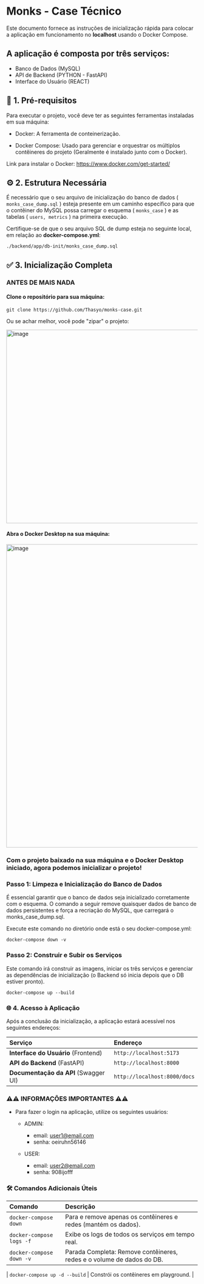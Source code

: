 # Monks - Case Técnico

Este documento fornece as instruções de inicialização rápida para colocar a aplicação em funcionamento no **localhost** usando o Docker Compose.

## A aplicação é composta por três serviços: 

- Banco de Dados (MySQL)
- API de Backend (PYTHON - FastAPI)
- Interface do Usuário (REACT)

## 🚀 1. Pré-requisitos

Para executar o projeto, você deve ter as seguintes ferramentas instaladas em sua máquina:

- Docker: A ferramenta de conteinerização.

- Docker Compose: Usado para gerenciar e orquestrar os múltiplos contêineres do projeto (Geralmente é instalado junto com o Docker).

Link para instalar o Docker: https://www.docker.com/get-started/

## ⚙️ 2. Estrutura Necessária

É necessário que o seu arquivo de inicialização do banco de dados ( <code>monks_case_dump.sql</code> ) esteja presente em um caminho específico para que o contêiner do MySQL possa carregar o esquema ( <code>monks_case</code> ) e as tabelas ( <code>users, metrics</code> ) na primeira execução.

Certifique-se de que o seu arquivo SQL de dump esteja no seguinte local, em relação ao <strong>docker-compose.yml</strong>:

<code>./backend/app/db-init/monks_case_dump.sql</code>

## ✅ 3. Inicialização Completa

### ANTES DE MAIS NADA

#### Clone o repositório para sua máquina:

```
git clone https://github.com/Thasyo/monks-case.git
```

Ou se achar melhor, você pode "zipar" o projeto:

<img width="600" height="508" alt="image" src="https://github.com/user-attachments/assets/d80ee4c8-9c40-48a8-9c83-dbd3db660eaa" />

#### Abra o Docker Desktop na sua máquina:

<img width="600" height="796" alt="image" src="https://github.com/user-attachments/assets/65179b22-fc6c-49f6-ab72-e291206ca99f" />

### Com o projeto baixado na sua máquina e o Docker Desktop iniciado, agora podemos inicializar o projeto!

### Passo 1: Limpeza e Inicialização do Banco de Dados

É essencial garantir que o banco de dados seja inicializado corretamente com o esquema. O comando a seguir remove quaisquer dados de banco de dados persistentes e força a recriação do MySQL, que carregará o monks_case_dump.sql.

Execute este comando no diretório onde está o seu docker-compose.yml:

```
docker-compose down -v
```

### Passo 2: Construir e Subir os Serviços

Este comando irá construir as imagens, iniciar os três serviços e gerenciar as dependências de inicialização (o Backend só inicia depois que o DB estiver pronto).

```
docker-compose up --build
```

### 🌐 4. Acesso à Aplicação

Após a conclusão da inicialização, a aplicação estará acessível nos seguintes endereços:

| Serviço | Endereço |
| :--- | :--- |
| **Interface do Usuário** (Frontend) | `http://localhost:5173` |
| **API do Backend** (FastAPI) | `http://localhost:8000` |
| **Documentação da API** (Swagger UI) | `http://localhost:8000/docs` |

### ⚠️⚠️ INFORMAÇÕES IMPORTANTES ⚠️⚠️

- Para fazer o login na aplicação, utilize os seguintes usuários:

    - ADMIN:
        
        - email: user1@email.com
        - senha: oeiruhn56146

    - USER:

        - email: user2@email.com
        - senha: 908ijofff 

### 🛠️ Comandos Adicionais Úteis

| Comando | Descrição |
| :--- | :--- |
| `docker-compose down` | Para e remove apenas os contêineres e redes (mantém os dados). |
| `docker-compose logs -f` | Exibe os logs de todos os serviços em tempo real. |
| `docker-compose down -v` | Parada Completa: Remove contêineres, redes e o volume de dados do DB. |

| `docker-compose up -d --build` | Constrói os contêineres em playground. |


